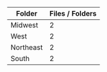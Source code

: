 | Folder    |   Files / Folders |
|-----------|-------------------|
| Midwest   |                 2 |
| West      |                 2 |
| Northeast |                 2 |
| South     |                 2 |